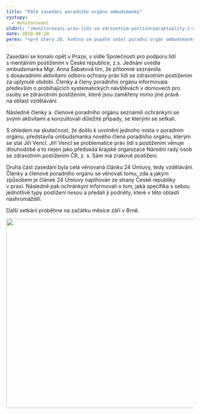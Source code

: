 ```yaml
---
title: "Páté zasedání poradního orgánu ombudsmanky"
vystupy:
  - monitorovani
oldUrl: "/monitorovani-prav-lidi-se-zdravotnim-postizenim/aktuality-z-monitorovani/aktuality-z-monitorovani-2019/pate-zasedani-poradniho-organu-ombudsmanky/"
date: 2019-06-10
perex: "<p>V úterý 28. května se popáté sešel poradní orgán ombudsmanky pro oblast ochrany práv osob se zdravotním postižením. Poradní orgán se tentokrát věnoval zejména tématu vzdělávání, tedy článku č. 24 Úmluvy o právech osob se zdravotním postižením.</p>"
---
```


<!-- imported from the old website -->

<p>Zasedání se konalo opět v Praze, v sídle Společnosti pro podporu lidí s mentálním postižením v České republice, z.s. Jednání uvedla ombudsmanka Mgr. Anna Šabatová tím, že přítomné seznámila s dosavadními aktivitami odboru ochrany práv lidí se zdravotním postižením za uplynulé období. Členky a členy poradního orgánu informovala především o probíhajících systematických návštěvách v domovech pro osoby se zdravotním postižením, které jsou zaměřeny mimo jiné právě na oblast vzdělávání.</p> <p>Následně členky a  členové poradního orgánu seznámili ochránkyni se svými aktivitami a konzultovali důležité případy, se kterými se setkali.</p> <p>S ohledem na skutečnost, že došlo k uvolnění jednoho místa v poradním orgánu, představila ombudsmanka nového člena poradního orgánu, kterým se stal Jiří Vencl. Jiří Vencl se problematice práv lidí s postižením věnuje dlouhodobě a to nejen jako předseda krajské organizace Národní rady osob se zdravotním postižením ČR, z. s. Sám má zrakové postižení.</p> <p>Druhá část zasedání byla celá věnovaná článku 24 Úmluvy, tedy vzdělávání. Členky a členové poradního orgánu se věnovali tomu, zda a jakým způsobem je článek 24 Úmluvy naplňován ze strany České republiky v praxi. Následně pak ochránkyni informovali o tom, jaká specifika s sebou jednotlivé typy postižení nesou a předali jí podněty, které v této oblasti nashromáždili.</p><p> Další setkání proběhne na začátku měsíce září v Brně.</p><p><img src="/uploads-import/uploads/RTEmagicC_PO-kolaz-kveten.jpg.jpg" width="635" height="508" alt="" /></p>
